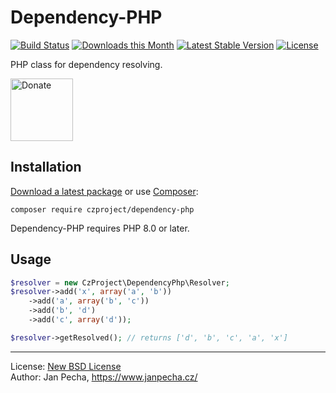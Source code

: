 Dependency-PHP
==============

[![Build Status](https://github.com/czproject/dependency-php/workflows/Build/badge.svg)](https://github.com/czproject/dependency-php/actions)
[![Downloads this Month](https://img.shields.io/packagist/dm/czproject/dependency-php.svg)](https://packagist.org/packages/czproject/dependency-php)
[![Latest Stable Version](https://poser.pugx.org/czproject/dependency-php/v/stable)](https://github.com/czproject/dependency-php/releases)
[![License](https://img.shields.io/badge/license-New%20BSD-blue.svg)](https://github.com/czproject/dependency-php/blob/master/license.md)

PHP class for dependency resolving.

<a href="https://www.janpecha.cz/donate/"><img src="https://buymecoffee.intm.org/img/donate-banner.v1.svg" alt="Donate" height="100"></a>


Installation
------------

[Download a latest package](https://github.com/czproject/dependency-php/releases) or use [Composer](http://getcomposer.org/):

```
composer require czproject/dependency-php
```

Dependency-PHP requires PHP 8.0 or later.


Usage
-----

``` php
$resolver = new CzProject\DependencyPhp\Resolver;
$resolver->add('x', array('a', 'b'))
	->add('a', array('b', 'c'))
	->add('b', 'd')
	->add('c', array('d'));

$resolver->getResolved(); // returns ['d', 'b', 'c', 'a', 'x']
```

------------------------------

License: [New BSD License](license.md)
<br>Author: Jan Pecha, https://www.janpecha.cz/
